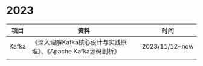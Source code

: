 # 2023
| 项目  | 资料                                                          | 时间           |
| ----- | ------------------------------------------------------------- | -------------- |
| Kafka | 《深入理解Kafka核心设计与实践原理》、《Apache Kafka源码剖析》 | 2023/11/12~now |
|       |                                                               |                |
 


